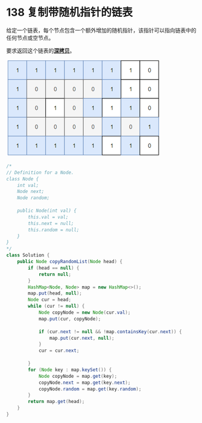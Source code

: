 # 138 复制带随机指针的链表

给定一个链表，每个节点包含一个额外增加的随机指针，该指针可以指向链表中的任何节点或空节点。

要求返回这个链表的[**深拷贝**](https://baike.baidu.com/item/%E6%B7%B1%E6%8B%B7%E8%B4%9D/22785317?fr=aladdin)。 

![](../../.gitbook/assets/image%20%286%29.png)

```java
/*
// Definition for a Node.
class Node {
    int val;
    Node next;
    Node random;

    public Node(int val) {
        this.val = val;
        this.next = null;
        this.random = null;
    }
}
*/
class Solution {
    public Node copyRandomList(Node head) {
        if (head == null) {
            return null;
        }
        HashMap<Node, Node> map = new HashMap<>();
        map.put(head, null);
        Node cur = head;
        while (cur != null) {
            Node copyNode = new Node(cur.val);
            map.put(cur, copyNode);
            
            if (cur.next != null && !map.containsKey(cur.next)) {
                map.put(cur.next, null);
            }
            cur = cur.next;
        
        }
        for (Node key : map.keySet()) {
            Node copyNode = map.get(key);
            copyNode.next = map.get(key.next);
            copyNode.random = map.get(key.random);
        }
        return map.get(head);
    }
}
```

